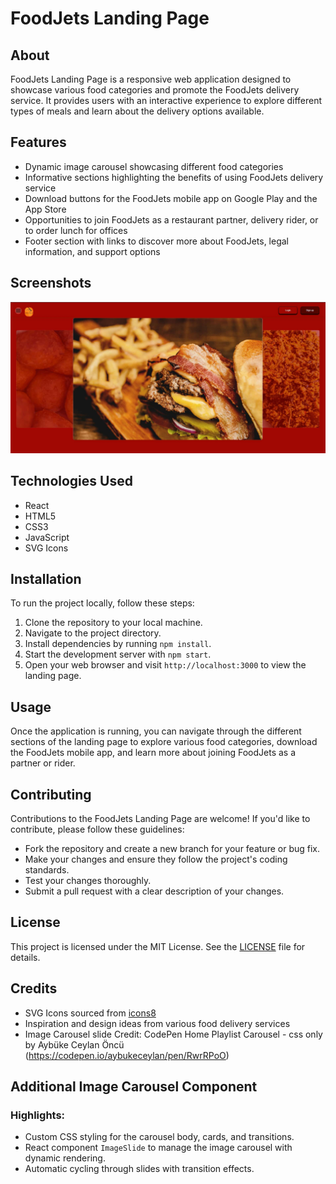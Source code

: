 # FoodJets Landing Page

## About

FoodJets Landing Page is a responsive web application designed to showcase various food categories and promote the FoodJets delivery service. It provides users with an interactive experience to explore different types of meals and learn about the delivery options available.

## Features

- Dynamic image carousel showcasing different food categories
- Informative sections highlighting the benefits of using FoodJets delivery service
- Download buttons for the FoodJets mobile app on Google Play and the App Store
- Opportunities to join FoodJets as a restaurant partner, delivery rider, or to order lunch for offices
- Footer section with links to discover more about FoodJets, legal information, and support options

## Screenshots
![Landing page image carousel](./src/screenshots/imgae_up1.jpg)



## Technologies Used

- React
- HTML5
- CSS3
- JavaScript
- SVG Icons

## Installation

To run the project locally, follow these steps:

1. Clone the repository to your local machine.
2. Navigate to the project directory.
3. Install dependencies by running `npm install`.
4. Start the development server with `npm start`.
5. Open your web browser and visit `http://localhost:3000` to view the landing page.

## Usage

Once the application is running, you can navigate through the different sections of the landing page to explore various food categories, download the FoodJets mobile app, and learn more about joining FoodJets as a partner or rider.

## Contributing

Contributions to the FoodJets Landing Page are welcome! If you'd like to contribute, please follow these guidelines:

- Fork the repository and create a new branch for your feature or bug fix.
- Make your changes and ensure they follow the project's coding standards.
- Test your changes thoroughly.
- Submit a pull request with a clear description of your changes.

## License

This project is licensed under the MIT License. See the [LICENSE](LICENSE) file for details.

## Credits

- SVG Icons sourced from [icons8](https://icons8.com)
- Inspiration and design ideas from various food delivery services
- Image Carousel slide Credit: CodePen Home Playlist Carousel - css only by Aybüke Ceylan Öncü (https://codepen.io/aybukeceylan/pen/RwrRPoO)

## Additional Image Carousel Component

### Highlights:
- Custom CSS styling for the carousel body, cards, and transitions.
- React component `ImageSlide` to manage the image carousel with dynamic rendering.
- Automatic cycling through slides with transition effects.

